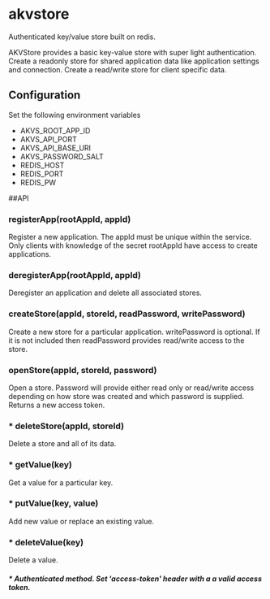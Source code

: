 # akvstore
Authenticated key/value store built on redis.

AKVStore provides a basic key-value store with super light authentication. Create a readonly store for shared application data like application settings and connection. Create a read/write store for client specific data.

## Configuration
Set the following environment variables
* AKVS_ROOT_APP_ID
* AKVS_API_PORT
* AKVS_API_BASE_URI
* AKVS_PASSWORD_SALT
* REDIS_HOST
* REDIS_PORT
* REDIS_PW


##API
### registerApp(rootAppId, appId)
Register a new application. The appId must be unique within the service. Only clients with knowledge of the secret rootAppId have access to create applications.

### deregisterApp(rootAppId, appId)
Deregister an application and delete all associated stores.

### createStore(appId, storeId, readPassword, writePassword)
Create a new store for a particular application. writePassword is optional. If it is not included then readPassword provides read/write access to the store.

### openStore(appId, storeId, password)
Open a store. Password will provide either read only or read/write access depending on how store was created and which password is supplied. Returns a new access token. 

### * deleteStore(appId, storeId)
Delete a store and all of its data. 

### * getValue(key)
Get a value for a particular key.

### * putValue(key, value)
Add new value or replace an existing value.

### * deleteValue(key)
Delete a value.

##### * Authenticated method. Set 'access-token' header with a a valid access token.
